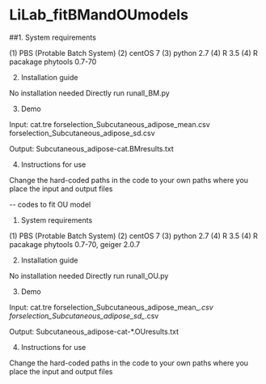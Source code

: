 # LiLab_fitBMandOUmodels
##1. System requirements

(1) PBS (Protable Batch System)
(2) centOS 7
(3) python 2.7
(4) R 3.5
(4) R pacakage phytools 0.7-70

2. Installation guide

No installation needed
Directly run runall_BM.py

3. Demo

Input:
cat.tre
forselection_Subcutaneous_adipose_mean.csv
forselection_Subcutaneous_adipose_sd.csv

Output:
Subcutaneous_adipose-cat.BMresults.txt

4. Instructions for use

Change the hard-coded paths in the code to your own paths where you place the input and output files


-- codes to fit OU model

1. System requirements

(1) PBS (Protable Batch System)
(2) centOS 7
(3) python 2.7
(4) R 3.5
(4) R pacakage phytools 0.7-70, geiger 2.0.7

2. Installation guide

No installation needed
Directly run runall_OU.py

3. Demo

Input:
cat.tre
forselection_Subcutaneous_adipose_mean_*.csv
forselection_Subcutaneous_adipose_sd_*.csv

Output:
Subcutaneous_adipose-cat-*.OUresults.txt

4. Instructions for use

Change the hard-coded paths in the code to your own paths where you place the input and output files
